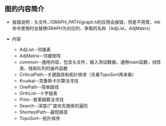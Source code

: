 ## 图的内容简介

- 报错说明：头文件../GRAPH_PATH/graph.h的应用会报错，但是不用管，mk命令使用时会替换GRAPH为对应的、争取的名称（AdjList，AdjMatrix）

- 内容
  - AdjList--邻接表
  - AdjMatrix--邻接矩阵
  - common--通用内容，包含头文件，输入测试数据，通用main函数，线性表、栈和队列的操作函数
  - CriticalPath--关键路径和拓扑排序（先看TopoSort再来看）
  - Kruskal--克鲁斯卡尔算法寻找
  - OnePath--简单路径
  - OrthList--十字链表
  - Prim--普莱姆算法寻找
  - Search--深度/广度优先搜索的遍历
  - ShortestPath--最短路径
  - TopoSort--拓扑排序